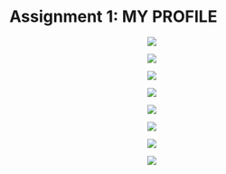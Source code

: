 # Assignment 1: MY PROFILE
<p align="center">
  <img src="Page1.PNG">
</p>

<p align="center">
  <img src="Page2.PNG">
</p>

<p align="center">
  <img src="Page3.PNG">
</p>

<p align="center">
  <img src="Page4.PNG">
</p>

<p align="center">
  <img src="Page5.PNG">
</p>

<p align="center">
  <img src="Page6.PNG">
</p>

<p align="center">
  <img src="Page7.PNG">
</p>

<p align="center">
  <img src="Page9.PNG">
</p>
